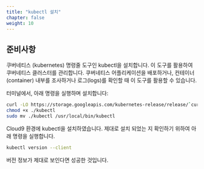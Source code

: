 ```yaml
---
title: "kubectl 설치"
chapter: false
weight: 10
---
```


## 준비사항

쿠버네티스 (kubernetes) 명령줄 도구인 kubectl을 설치합니다. 이 도구를 활용하여 쿠버네티스 클러스터를 관리합니다. 쿠버네티스 어플리케이션을 배포하거나, 컨테이너(container) 내부를 조사하거나 로그(logs)를 확인할 때 이 도구를 활용할 수 있습니다.

터미널에서, 아래 명령을 실행하며 설치합니다:

```sh
curl -LO https://storage.googleapis.com/kubernetes-release/release/`curl -s https://storage.googleapis.com/kubernetes-release/release/stable.txt`/bin/linux/amd64/kubectl
chmod +x ./kubectl
sudo mv ./kubectl /usr/local/bin/kubectl
```
Cloud9 환경에 kubectl을 설치하였습니다. 제대로 설치 되었는 지 확인하기 위하여 아래 명령을 실행합니다.

```sh
kubectl version --client
```
버전 정보가 제대로 보인다면 성공한 것입니다.
